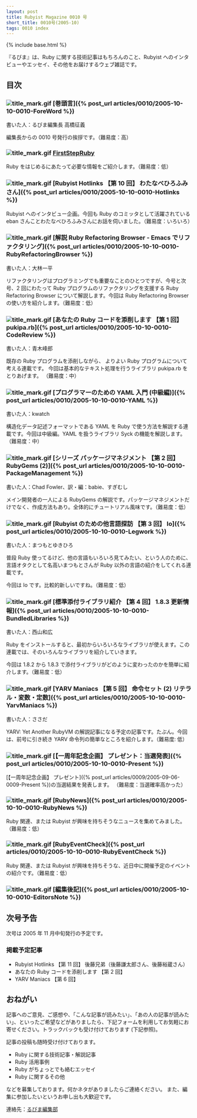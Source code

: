 ```yaml
---
layout: post
title: Rubyist Magazine 0010 号
short_title: 0010号(2005-10)
tags: 0010 index
---
```

{% include base.html %}


『るびま』は、Ruby に関する技術記事はもちろんのこと、Rubyist へのインタビューやエッセイ、その他をお届けするウェブ雑誌です。

## 目次

### ![title_mark.gif]({{base}}{{site.baseurl}}/images/title_mark.gif) [巻頭言]({% post_url articles/0010/2005-10-10-0010-ForeWord %})

書いた人：るびま編集長 高橋征義

編集長からの 0010 号発行の挨拶です。（難易度：高）

### ![title_mark.gif]({{base}}{{site.baseurl}}/images/title_mark.gif) [FirstStepRuby](https://github.com/rubima/rubima/blob/master/first_step_ruby/first-step-ruby-2.0.md)

Ruby をはじめるにあたって必要な情報をご紹介します。（難易度：低）

### ![title_mark.gif]({{base}}{{site.baseurl}}/images/title_mark.gif) [Rubyist Hotlinks 【第 10 回】 わたなべひろふみさん]({% post_url articles/0010/2005-10-10-0010-Hotlinks %})

Rubyist へのインタビュー企画。今回も Ruby のコミッタとして活躍されている eban さんことわたなべひろふみさんにお話を伺いました。（難易度：いろいろ）

### ![title_mark.gif]({{base}}{{site.baseurl}}/images/title_mark.gif) [解説 Ruby Refactoring Browser - Emacs でリファクタリング]({% post_url articles/0010/2005-10-10-0010-RubyRefactoringBrowser %})

書いた人：大林一平

リファクタリングはプログラミングでも重要なことのひとつですが、今号と次号、2 回にわたって Ruby プログラムのリファクタリングを支援する Ruby Refactoring Browser について解説します。今回は Ruby Refactoring Browser の使い方を紹介します。（難易度：低）

### ![title_mark.gif]({{base}}{{site.baseurl}}/images/title_mark.gif) [あなたの Ruby コードを添削します 【第 1 回】 pukipa.rb]({% post_url articles/0010/2005-10-10-0010-CodeReview %})

書いた人：青木峰郎

既存の Ruby プログラムを添削しながら、
よりよい Ruby プログラムについて考える連載です。
今回は基本的なテキスト処理を行うライブラリ pukipa.rb をとりあげます。
（難易度：中）

### ![title_mark.gif]({{base}}{{site.baseurl}}/images/title_mark.gif) [プログラマーのための YAML 入門 (中級編)]({% post_url articles/0010/2005-10-10-0010-YAML %})

書いた人：kwatch

構造化データ記述フォーマットである YAML を Ruby で使う方法を解説する連載です。今回は中級編。YAML を扱うライブラリ Syck の機能を解説します。（難易度：中）

### ![title_mark.gif]({{base}}{{site.baseurl}}/images/title_mark.gif) [シリーズ パッケージマネジメント 【第 2 回】 RubyGems (2)]({% post_url articles/0010/2005-10-10-0010-PackageManagement %})

書いた人：Chad Fowler、訳・編：babie、すぎむし

メイン開発者の一人による RubyGems の解説です。パッケージマネジメントだけでなく、作成方法もあり。全体的にチュートリアル風味です。（難易度：低）

### ![title_mark.gif]({{base}}{{site.baseurl}}/images/title_mark.gif) [Rubyist のための他言語探訪 【第 3 回】 Io]({% post_url articles/0010/2005-10-10-0010-Legwork %})

書いた人：まつもとゆきひろ

普段 Ruby 使ってるけど、他の言語もいろいろ見てみたい、という人のために、言語オタクとして名高いまつもとさんが Ruby 以外の言語の紹介をしてくれる連載です。

今回は Io です。比較的新しいですね。（難易度：低）

### ![title_mark.gif]({{base}}{{site.baseurl}}/images/title_mark.gif) [標準添付ライブラリ紹介 【第 4 回】 1.8.3 更新情報]({% post_url articles/0010/2005-10-10-0010-BundledLibraries %})

書いた人：西山和広

Ruby をインストールすると、最初からいろいろなライブラリが使えます。この連載では、そのいろんなライブラリを紹介していきます。

今回は 1.8.2 から 1.8.3 で添付ライブラリがどのように変わったのかを簡単に紹介します。（難易度：低）

### ![title_mark.gif]({{base}}{{site.baseurl}}/images/title_mark.gif) [YARV Maniacs 【第 5 回】 命令セット (2) リテラル・変数・定数]({% post_url articles/0010/2005-10-10-0010-YarvManiacs %})

書いた人：ささだ

YARV: Yet Another RubyVM の解説記事になる予定の記事です。たぶん。今回は、前号に引き続き YARV 命令列の簡単なところを紹介します。（難易度: 低）

### ![title_mark.gif]({{base}}{{site.baseurl}}/images/title_mark.gif) [【一周年記念企画】 プレゼント：当選発表]({% post_url articles/0010/2005-10-10-0010-Present %})

[【一周年記念企画】 プレゼント]({% post_url articles/0009/2005-09-06-0009-Present %})の当選結果を発表します。
（難易度：当選確率高かった）

### ![title_mark.gif]({{base}}{{site.baseurl}}/images/title_mark.gif) [RubyNews]({% post_url articles/0010/2005-10-10-0010-RubyNews %})

Ruby 関連、または Rubyist が興味を持ちそうなニュースを集めてみました。（難易度：低）

### ![title_mark.gif]({{base}}{{site.baseurl}}/images/title_mark.gif) [RubyEventCheck]({% post_url articles/0010/2005-10-10-0010-RubyEventCheck %})

Ruby 関連、または Rubyist が興味を持ちそうな、近日中に開催予定のイベントの紹介です。（難易度：低）

### ![title_mark.gif]({{base}}{{site.baseurl}}/images/title_mark.gif) [編集後記]({% post_url articles/0010/2005-10-10-0010-EditorsNote %})

## 次号予告

次号は 2005 年 11 月中旬発行の予定です。

### 掲載予定記事

* Rubyist Hotlinks 【第 11 回】 後藤兄弟（後藤謙太郎さん、後藤裕蔵さん）
* あなたの Ruby コードを添削します 【第 2 回】
* YARV Maniacs 【第 6 回】


## おねがい

記事へのご意見、ご感想や、「こんな記事が読みたい」、「あの人の記事が読みたい」、といったご希望などがありましたら、下記フォームを利用してお気軽にお寄せください。トラックバックも受け付けております (下記参照)。

記事の投稿も随時受け付けております。

* Ruby に関する技術記事・解説記事
* Ruby 活用事例
* Ruby がちょっとでも絡むエッセイ
* Ruby に関するその他


などを募集しております。何かネタがありましたらご連絡ください。
また、編集に参加したいというお申し出も大歓迎です。

連絡先：[るびま編集部](mailto:magazine@ruby-no-kai.org)


